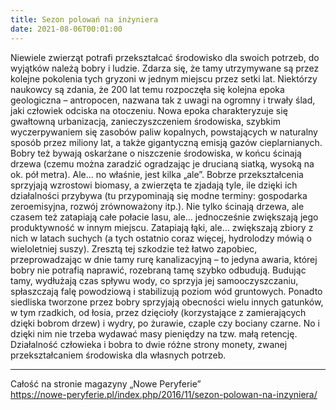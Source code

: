 ```yaml
---
title: Sezon polowań na inżyniera
date: 2021-08-06T00:01:00
---
```

Niewiele zwierząt potrafi przekształcać środowisko dla swoich potrzeb, do wyjątków należą bobry i ludzie. Zdarza się, że tamy utrzymywane są przez kolejne pokolenia tych gryzoni w jednym miejscu przez setki lat. Niektórzy naukowcy są zdania, że 200 lat temu rozpoczęła się kolejna epoka geologiczna – antropocen, nazwana tak z uwagi na ogromny i trwały ślad, jaki człowiek odciska na otoczeniu. Nowa epoka charakteryzuje się gwałtowną urbanizacją, zanieczyszczeniem środowiska, szybkim wyczerpywaniem się zasobów paliw kopalnych, powstających w naturalny sposób przez miliony lat, a także gigantyczną emisją gazów cieplarnianych. Bobry też bywają oskarżane o niszczenie środowiska, w końcu ścinają drzewa (czemu można zaradzić ogradzając je drucianą siatką, wysoką na ok. pół metra). Ale… no właśnie, jest kilka „ale”. Bobrze przekształcenia sprzyjają wzrostowi biomasy, a zwierzęta te zjadają tyle, ile dzięki ich działalności przybywa (tu przypominają się modne terminy: gospodarka zeroemisyjna, rozwój zrównoważony itp.). Nie tylko ścinają drzewa, ale czasem też zatapiają całe połacie lasu, ale… jednocześnie zwiększają jego produktywność w innym miejscu. Zatapiają łąki, ale… zwiększają zbiory z nich w latach suchych (a tych ostatnio coraz więcej, hydrolodzy mówią o wieloletniej suszy). Zresztą tej szkodzie też łatwo zapobiec, przeprowadzając w dnie tamy rurę kanalizacyjną – to jedyna awaria, której bobry nie potrafią naprawić, rozebraną tamę szybko odbudują. Budując tamy, wydłużają czas spływu wody, co sprzyja jej samooczyszczaniu, spłaszczają falę powodziową i stabilizują poziom wód gruntowych. Ponadto siedliska tworzone przez bobry sprzyjają obecności wielu innych gatunków, w tym rzadkich, od łosia, przez dzięcioły (korzystające z zamierających dzięki bobrom drzew) i wydry, po żurawie, czaple czy bociany czarne. No i dzięki nim nie trzeba wydawać masy pieniędzy na tzw. małą retencję. Działalność człowieka i bobra to dwie różne strony monety, zwanej przekształcaniem środowiska dla własnych potrzeb.

***

Całość na stronie magazyny „Nowe Peryferie”  
<https://nowe-peryferie.pl/index.php/2016/11/sezon-polowan-na-inzyniera/>